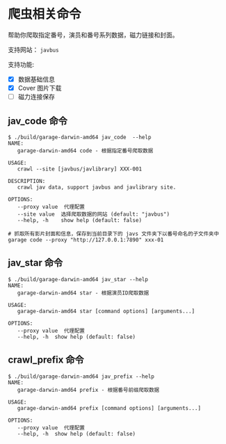 # 爬虫相关命令

帮助你爬取指定番号，演员和番号系列数据，磁力链接和封面。

支持网站： `javbus`

支持功能:

- [x] 数据基础信息
- [x] Cover 图片下载
- [ ] 磁力连接保存

## jav_code 命令

```shell
$ ./build/garage-darwin-amd64 jav_code  --help
NAME:
   garage-darwin-amd64 code - 根据指定番号爬取数据

USAGE:
   crawl --site [javbus/javlibrary] XXX-001

DESCRIPTION:
   crawl jav data, support javbus and javlibrary site.

OPTIONS:
   --proxy value  代理配置
   --site value  选择爬取数据的网站 (default: "javbus")
   --help, -h    show help (default: false)
```

```shell
# 抓取所有影片封面和信息，保存到当前目录下的 javs 文件夹下以番号命名的子文件夹中
garage code --proxy "http://127.0.0.1:7890" xxx-01
```

## jav_star 命令

```shell
$ ./build/garage-darwin-amd64 jav_star --help
NAME:
   garage-darwin-amd64 star - 根据演员ID爬取数据

USAGE:
   garage-darwin-amd64 star [command options] [arguments...]

OPTIONS:
   --proxy value  代理配置
   --help, -h  show help (default: false)
```

## crawl_prefix 命令

```shell
$ ./build/garage-darwin-amd64 jav_prefix --help
NAME:
   garage-darwin-amd64 prefix - 根据番号前缀爬取数据

USAGE:
   garage-darwin-amd64 prefix [command options] [arguments...]

OPTIONS:
   --proxy value  代理配置
   --help, -h  show help (default: false)
```
